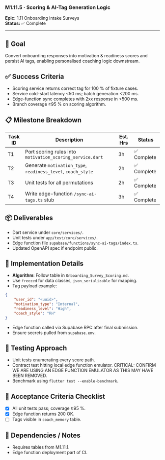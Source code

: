 ### M1.11.5 · Scoring & AI-Tag Generation Logic

**Epic:** 1.11 Onboarding Intake Surveys\
**Status:** ✅ Complete

---

## 🎯 Goal

Convert onboarding responses into motivation & readiness scores and persist AI
tags, enabling personalised coaching logic downstream.

## ✅ Success Criteria

- Scoring service returns correct tag for 100 % of fixture cases.
- Service cold-start latency <50 ms; batch generation <200 ms.
- Edge-function sync completes with 2xx response in <500 ms.
- Branch coverage ≥95 % on scoring algorithm.

## 📋 Milestone Breakdown

| Task ID | Description                                                  | Est. Hrs | Status      |
| ------- | ------------------------------------------------------------ | -------- | ----------- |
| T1      | Port scoring rules into `motivation_scoring_service.dart`    | 3h       | ✅ Complete |
| T2      | Generate `motivation_type`, `readiness_level`, `coach_style` | 2h       | ✅ Complete |
| T3      | Unit tests for all permutations                              | 2h       | ✅ Complete |
| T4      | Write edge-function `/sync-ai-tags.ts` stub                  | 3h       | ✅ Complete |

## 📦 Deliverables

- Dart service under `core/services/`.
- Unit tests under `app/test/core/services/`.
- Edge function file `supabase/functions/sync-ai-tags/index.ts`.
- Updated OpenAPI spec if endpoint public.

## 🔧 Implementation Details

- **Algorithm**: Follow table in `Onboarding_Survey_Scoring.md`.
- Use `freezed` for data classes, `json_serializable` for mapping.
- Tag payload example:

```json
{
    "user_id": "<uuid>",
    "motivation_type": "Internal",
    "readiness_level": "High",
    "coach_style": "RH"
}
```

- Edge function called via Supabase RPC after final submission.
- Ensure secrets pulled from `supabase.env`.

## 🧪 Testing Approach

- Unit tests enumerating every score path.
- Contract test hitting local edge function emulator. CRITICAL: CONFIRM WE ARE
  USING AN EDGE FUNCTION EMULATOR AS THIS MAY HAVE BEEN REMOVED.
- Benchmark using `flutter test --enable-benchmark`.

## 📜 Acceptance Criteria Checklist

- [x] All unit tests pass; coverage ≥95 %.
- [x] Edge function returns 200 OK.
- [ ] Tags visible in `coach_memory` table.

## 🔗 Dependencies / Notes

- Requires tables from M1.11.1.
- Edge function deployment part of CI.
